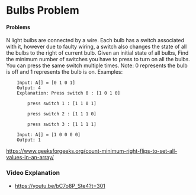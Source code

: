 # Bulbs Problem

#### Problems 
N light bulbs are connected by a wire. Each bulb has a switch associated with it, however due to faulty wiring, a switch also changes the state of all the bulbs to the right of current bulb. Given an initial state of all bulbs, Find the minimum number of switches you have to press to turn on all the bulbs. You can press the same switch multiple times. 
Note: 0 represents the bulb is off and 1 represents the bulb is on. 
Examples:   
```
    Input: A[] = [0 1 0 1]
    Output: 4
    Explanation: Press switch 0 : [1 0 1 0]

        press switch 1 : [1 1 0 1]

        press switch 2 : [1 1 1 0]

        press switch 3 : [1 1 1 1]

    Input: A[] = [1 0 0 0 0] 
    Output: 1
```
https://www.geeksforgeeks.org/count-minimum-right-flips-to-set-all-values-in-an-array/

### Video Explanation
- https://youtu.be/bC7o8P_Ste4?t=301
